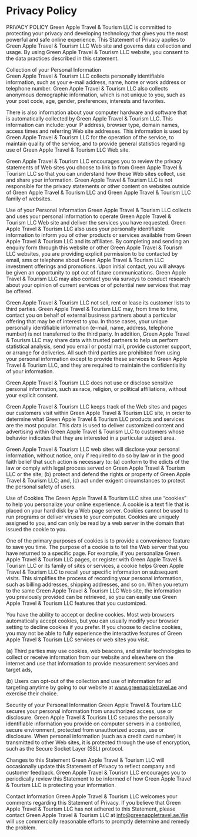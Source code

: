 # Privacy Policy

PRIVACY POLICY
Green Apple Travel & Tourism LLC is committed to protecting your privacy and developing technology that gives you the most powerful and safe online experience. This Statement of Privacy applies to Green Apple Travel & Tourism LLC Web site and governs data collection and usage. By using Green Apple Travel & Tourism LLC website, you consent to the data practices described in this statement.

Collection of your Personal Information                   
Green Apple Travel & Tourism LLC collects personally identifiable information, such as your e-mail address, name, home or work address or telephone number. Green Apple Travel & Tourism LLC also collects anonymous demographic information, which is not unique to you, such as your post code, age, gender, preferences, interests and favorites.

There is also information about your computer hardware and software that is automatically collected by Green Apple Travel & Tourism LLC. This information can include: your IP address, browser type, domain names, access times and referring Web site addresses. This information is used by Green Apple Travel & Tourism LLC for the operation of the service, to maintain quality of the service, and to provide general statistics regarding use of Green Apple Travel & Tourism LLC Web site.

Green Apple Travel & Tourism LLC encourages you to review the privacy statements of Web sites you choose to link to from Green Apple Travel & Tourism LLC so that you can understand how those Web sites collect, use and share your information. Green Apple Travel & Tourism LLC is not responsible for the privacy statements or other content on websites outside of Green Apple Travel & Tourism LLC and Green Apple Travel & Tourism LLC family of websites.

Use of your Personal Information
Green Apple Travel & Tourism LLC collects and uses your personal information to operate Green Apple Travel & Tourism LLC Web site and deliver the services you have requested. Green Apple Travel & Tourism LLC also uses your personally identifiable information to inform you of other products or services available from Green Apple Travel & Tourism LLC and its affiliates. By completing and sending an enquiry form through this website or other Green Apple Travel & Tourism LLC websites, you are providing explicit permission to be contacted by email, sms or telephone about Green Apple Travel & Tourism LLC investment offerings and promotions. Upon initial contact, you will always be given an opportunity to opt out of future communications. Green Apple Travel & Tourism LLC may also contact you via surveys to conduct research about your opinion of current services or of potential new services that may be offered.

Green Apple Travel & Tourism LLC not sell, rent or lease its customer lists to third parties. Green Apple Travel & Tourism LLC may, from time to time, contact you on behalf of external business partners about a particular offering that may be of interest to you. In those cases, your unique personally identifiable information (e-mail, name, address, telephone number) is not transferred to the third party. In addition, Green Apple Travel & Tourism LLC may share data with trusted partners to help us perform statistical analysis, send you email or postal mail, provide customer support, or arrange for deliveries. All such third parties are prohibited from using your personal information except to provide these services to Green Apple Travel & Tourism LLC, and they are required to maintain the confidentiality of your information.

Green Apple Travel & Tourism LLC does not use or disclose sensitive personal information, such as race, religion, or political affiliations, without your explicit consent.

Green Apple Travel & Tourism LLC keeps track of the Web sites and pages our customers visit within Green Apple Travel & Tourism LLC site, in order to determine what Green Apple Travel & Tourism LLC products and services are the most popular. This data is used to deliver customized content and advertising within Green Apple Travel & Tourism LLC to customers whose behavior indicates that they are interested in a particular subject area.

Green Apple Travel & Tourism LLC web sites will disclose your personal information, without notice, only if required to do so by law or in the good faith belief that such action is necessary to: (a) conform to the edicts of the law or comply with legal process served on Green Apple Travel & Tourism LLC or the site; (b) protect and defend the rights or property of Green Apple Travel & Tourism LLC; and, (c) act under exigent circumstances to protect the personal safety of users.

Use of Cookies
The Green Apple Travel & Tourism LLC sites use “cookies” to help you personalize your online experience. A cookie is a text file that is placed on your hard disk by a Web page server. Cookies cannot be used to run programs or deliver viruses to your computer. Cookies are uniquely assigned to you, and can only be read by a web server in the domain that issued the cookie to you.

One of the primary purposes of cookies is to provide a convenience feature to save you time. The purpose of a cookie is to tell the Web server that you have returned to a specific page. For example, if you personalize Green Apple Travel & Tourism LLC pages, or register with Green Apple Travel & Tourism LLC or its family of sites or services, a cookie helps Green Apple Travel & Tourism LLC to recall your specific information on subsequent visits. This simplifies the process of recording your personal information, such as billing addresses, shipping addresses, and so on. When you return to the same Green Apple Travel & Tourism LLC Web site, the information you previously provided can be retrieved, so you can easily use Green Apple Travel & Tourism LLC features that you customized.

You have the ability to accept or decline cookies. Most web browsers automatically accept cookies, but you can usually modify your browser setting to decline cookies if you prefer. If you choose to decline cookies, you may not be able to fully experience the interactive features of Green Apple Travel & Tourism LLC services or web sites you visit.

(a) Third parties may use cookies, web beacons, and similar technologies to collect or receive information from our website and elsewhere on the internet and use that information to provide measurement services and target ads,

(b) Users can opt-out of the collection and use of information for ad targeting anytime by going to our website at www.greenappletravel.ae and exercise their choice.

Security of your Personal Information
Green Apple Travel & Tourism LLC secures your personal information from unauthorized access, use or disclosure. Green Apple Travel & Tourism LLC secures the personally identifiable information you provide on computer servers in a controlled, secure environment, protected from unauthorized access, use or disclosure. When personal information (such as a credit card number) is transmitted to other Web sites, it is protected through the use of encryption, such as the Secure Socket Layer (SSL) protocol.

Changes to this Statement
Green Apple Travel & Tourism LLC will occasionally update this Statement of Privacy to reflect company and customer feedback. Green Apple Travel & Tourism LLC encourages you to periodically review this Statement to be informed of how Green Apple Travel & Tourism LLC is protecting your information.

Contact Information
Green Apple Travel & Tourism LLC welcomes your comments regarding this Statement of Privacy. If you believe that Green Apple Travel & Tourism LLC has not adhered to this Statement, please contact Green Apple Travel & Tourism LLC at info@greenappletravel.ae.We will use commercially reasonable efforts to promptly determine and remedy the problem.
